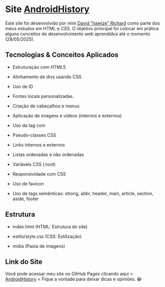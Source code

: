 # Site [AndroidHistory](https://davidrichardhw.github.io/ProjetoAndroid/)

Este site foi desenvolvido por mim [David "hawize" Richard](https://github.com/davidrichardhw) como parte dos meus estudos em HTML e CSS. O objetivo principal foi colocar em prática alguns conceitos de desenvolvimento web aprendidos até o momento (28/05/2025).


## Tecnologias & Conceitos Aplicados

- Estruturação com HTML5

- Alinhamento de divs usando CSS

- Uso de ID

- Fontes locais personalizadas.

- Criação de cabeçalhos e menus

- Aplicação de imagens e vídeos (internos e externos)

- Uso da tag <picture> com <source>

- Pseudo-classes CSS 

- Links internos e externos

- Listas ordenadas e não ordenadas

- Variáveis CSS (:root)

- Responsividade com CSS

- Uso de favicon

- Uso de tags semânticas: strong, abbr, header, main, article, section, aside, footer


## Estrutura


- index.html (HTML: Estrutura do site)

- estilo/style.css (CSS: Estilização)

- midia (Pasta de imagens)


## Link do Site

Você pode acessar meu site no GitHub Pages clicando aqui > [AndroidHistory](https://davidrichardhw.github.io/AndroidHistory/) < Fique a vontade para deixar dicas e opiniões. 😁
